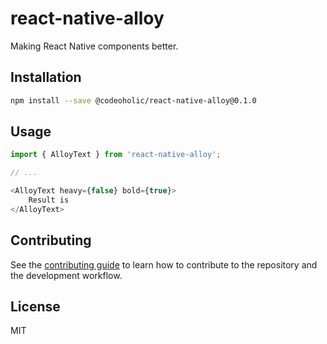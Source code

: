 # react-native-alloy

Making React Native components better.

## Installation

```sh
npm install --save @codeoholic/react-native-alloy@0.1.0
```

## Usage

```js
import { AlloyText } from 'react-native-alloy';

// ...

<AlloyText heavy={false} bold={true}>
	Result is
</AlloyText>
```

## Contributing

See the [contributing guide](CONTRIBUTING.md) to learn how to contribute to the repository and the development workflow.

## License

MIT
